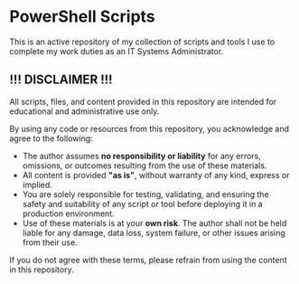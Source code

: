 # PowerShell Scripts
This is an active repository of my collection of scripts and tools I use to complete my work duties as an IT Systems Administrator.

## !!! DISCLAIMER !!!

All scripts, files, and content provided in this repository are intended for educational and administrative use only.

By using any code or resources from this repository, you acknowledge and agree to the following:

- The author assumes **no responsibility or liability** for any errors, omissions, or outcomes resulting from the use of these materials.
- All content is provided **"as is"**, without warranty of any kind, express or implied.
- You are solely responsible for testing, validating, and ensuring the safety and suitability of any script or tool before deploying it in a production environment.
- Use of these materials is at your **own risk**. The author shall not be held liable for any damage, data loss, system failure, or other issues arising from their use.

If you do not agree with these terms, please refrain from using the content in this repository.
